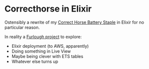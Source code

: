 # Correcthorse in Elixir

Ostensibly a rewrite of my [Correct Horse Battery Staple](https://github.com/paulanthonywilson/correcthorsebatterystaple) in Elixir for no particular reason.

In reality a [Furlough project](https://furlough.merecomplexities.com) to explore:

* Elixir deployment (to AWS, apparently)
* Doing something in Live View
* Maybe being clever with ETS tables
* Whatever else turns up



